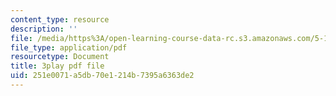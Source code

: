 ```yaml
---
content_type: resource
description: ''
file: /media/https%3A/open-learning-course-data-rc.s3.amazonaws.com/5-111-principles-of-chemical-science-fall-2008/251e0071a5db70e1214b7395a6363de2_qTrw6f_sbOw.pdf
file_type: application/pdf
resourcetype: Document
title: 3play pdf file
uid: 251e0071-a5db-70e1-214b-7395a6363de2
---
```

